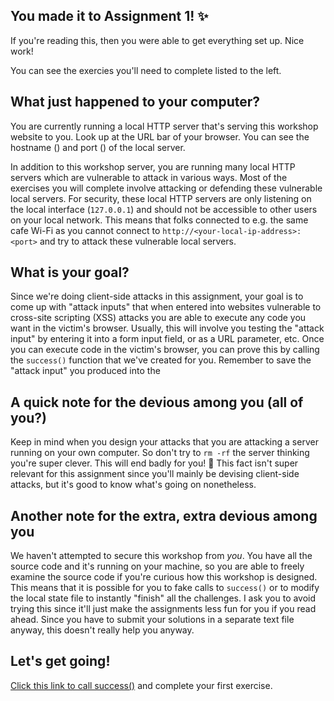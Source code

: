 ## You made it to Assignment 1! ✨

If you're reading this, then you were able to get everything set up. Nice work!

You can see the exercies you'll need to complete listed to the left.

## What just happened to your computer?

You are currently running a local HTTP server that's serving this workshop website to you. Look up at the URL bar of your browser. You can see the hostname (<script>document.write(window.location.hostname)</script>) and port (<script>document.write(window.location.port)</script>) of the local server.

In addition to this workshop server, you are running many local HTTP servers which are vulnerable to attack in various ways. Most of the exercises you will complete involve attacking or defending these vulnerable local servers. For security, these local HTTP servers are only listening on the local interface (`127.0.0.1`) and should not be accessible to other users on your local network. This means that folks connected to e.g. the same cafe Wi-Fi as you cannot connect to `http://<your-local-ip-address>:<port>` and try to attack these vulnerable local servers.

## What is your goal?

Since we're doing client-side attacks in this assignment, your goal is to come up with "attack inputs" that when entered into websites vulnerable to cross-site scripting (XSS) attacks you are able to execute any code you want in the victim's browser. Usually, this will involve you testing the "attack input" by entering it into a form input field, or as a URL parameter, etc. Once you can execute code in the victim's browser, you can prove this by calling the `success()` function that we've created for you. Remember to save the "attack input" you produced into the

## A quick note for the devious among you (all of you?)

Keep in mind when you design your attacks that you are attacking a server running on your own computer. So don't try to `rm -rf` the server thinking you're super clever. This will end badly for you! 🤣 This fact isn't super relevant for this assignment since you'll mainly be devising client-side attacks, but it's good to know what's going on nonetheless.

## Another note for the extra, extra devious among you

We haven't attempted to secure this workshop from *you*. You have all the source code and it's running on your machine, so you are able to freely examine the source code if you're curious how this workshop is designed. This means that it is possible for you to fake calls to `success()` or to modify the local state file to instantly "finish" all the challenges. I ask you to avoid trying this since it'll just make the assignments less fun for you if you read ahead. Since you have to submit your solutions in a separate text file anyway, this doesn't really help you anyway.

## Let's get going!

<a href='#' onclick="window.postMessage('success', '*')">Click this link to call success()</a> and complete your first exercise.
